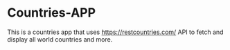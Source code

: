 # Countries-APP
This is a countries app that uses https://restcountries.com/ API to fetch and display all world countries and more.
